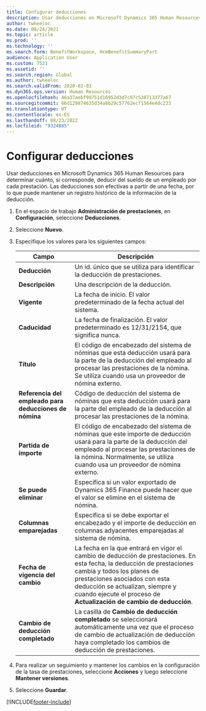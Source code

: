 ```yaml
---
title: Configurar deducciones
description: Usar deducciones en Microsoft Dynamics 365 Human Resources para determinar cuánto, si corresponde, deducir del sueldo de un empleado por cada prestación.
author: twheeloc
ms.date: 08/24/2021
ms.topic: article
ms.prod: ''
ms.technology: ''
ms.search.form: BenefitWorkspace, HcmBenefitSummaryPart
audience: Application User
ms.custom: 7521
ms.assetid: ''
ms.search.region: Global
ms.author: twheeloc
ms.search.validFrom: 2020-02-03
ms.dyn365.ops.version: Human Resources
ms.openlocfilehash: 46a37aebf99751d16952d3d7c07c538713377a67
ms.sourcegitcommit: 66d129874635d34a8b29c57762ecf1564e4dc233
ms.translationtype: HT
ms.contentlocale: es-ES
ms.lasthandoff: 08/23/2022
ms.locfileid: "9324885"
---
```

# <a name="configure-deductions"></a>Configurar deducciones


Usar deducciones en Microsoft Dynamics 365 Human Resources para determinar cuánto, si corresponde, deducir del sueldo de un empleado por cada prestación. Las deducciones son efectivas a partir de una fecha, por lo que puede mantener un registro histórico de la información de la deducción. 

1. En el espacio de trabajo **Administración de prestaciones**, en **Configuración**, seleccione **Deducciones**.

2. Seleccione **Nuevo**.

3. Especifique los valores para los siguientes campos:

   | Campo | Descripción |
   | --- | --- |
   | **Deducción** | Un id. único que se utiliza para identificar la deducción de prestaciones. |
   | **Descripción** | Una descripción de la deducción. |
   | **Vigente** | La fecha de inicio. El valor predeterminado de la fecha actual del sistema. |
   | **Caducidad** | La fecha de finalización. El valor predeterminado es 12/31/2154, que significa nunca. |
   | **Título** | El código de encabezado del sistema de nóminas que esta deducción usará para la parte de la deducción del empleado al procesar las prestaciones de la nómina. Se utiliza cuando usa un proveedor de nómina externo. |
   | **Referencia del empleado para deducciones de nómina** | Código de deducción del sistema de nóminas que esta deducción usará para la parte del empleado de la deducción al procesar las prestaciones de la nómina. |
   | **Partida de importe** | El código de encabezado del sistema de nóminas que este importe de deducción usará para la parte de la deducción del empleado al procesar las prestaciones de la nómina. Normalmente, se utiliza cuando usa un proveedor de nómina externo. |
   | **Se puede eliminar** | Especifica si un valor exportado de Dynamics 365 Finance puede hacer que el valor se elimine en el sistema de nómina. |
   | **Columnas emparejadas** | Especifica si se debe exportar el encabezado y el importe de deducción en columnas adyacentes emparejadas al sistema de nómina. |
   | **Fecha de vigencia del cambio** | La fecha en la que entrará en vigor el cambio de deducción de prestaciones. En esta fecha, la deducción de prestaciones cambia y todos los planes de prestaciones asociados con esta deducción se actualizan, siempre y cuando ejecute el proceso de **Actualización de cambio de deducción**. |
   | **Cambio de deducción completado** | La casilla de **Cambio de deducción completado** se seleccionará automáticamente una vez que el proceso de cambio de actualización de deducción haya completado los cambios de deducción de prestaciones. |
   
4. Para realizar un seguimiento y mantener los cambios en la configuración de la tasa de prestaciones, seleccione **Acciones** y luego seleccione **Mantener versiones**.

5. Seleccione **Guardar**. 


[!INCLUDE[footer-include](../includes/footer-banner.md)]

